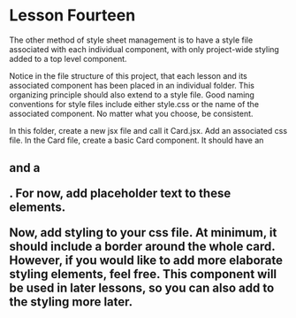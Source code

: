 # Lesson Fourteen

The other method of style sheet management is to have a style file associated with each individual component, with only project-wide styling added to a top level component.

Notice in the file structure of this project, that each lesson and its associated component has been placed in an individual folder. This organizing principle should also extend to a style file. Good naming conventions for style files include either style.css or the name of the associated component. No matter what you choose, 
be consistent.

In this folder, create a new jsx file and call it Card.jsx. Add an associated css file. In the Card file, create a basic Card component. It should have an <h2> and a <p>. For now, add placeholder text to these elements.

Now, add styling to your css file. At minimum, it should include a border around the whole card. However, if you would like to add more elaborate styling elements, feel free. This component will be used in later lessons, so you can also add to the styling more later.
